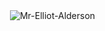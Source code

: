 

<p>&nbsp;<img align="center" src="https://github-readme-stats.vercel.app/api?username=MrElliotAlders0n&show_icons=true&include_all_commits=true&count_private=true&theme=prussian" alt="Mr-Elliot-Alderson" /></p>
